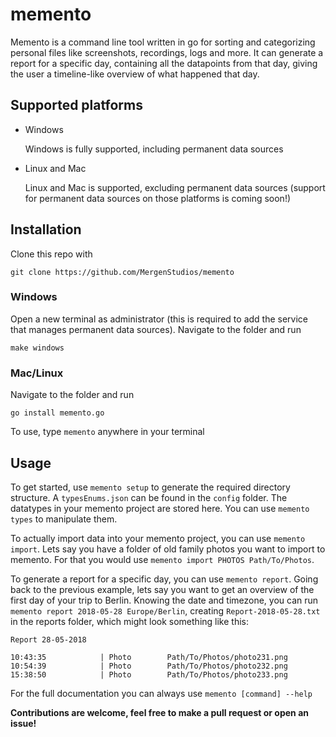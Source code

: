 # memento

Memento is a command line tool written in go for sorting and categorizing personal files like screenshots, recordings, logs and more. It can generate a report for a specific day, containing all the datapoints from that day, giving the user a timeline-like overview  of what happened that day. 

## Supported platforms

- Windows
  
  Windows is fully supported, including permanent data sources

- Linux and Mac
  
  Linux and Mac is supported, excluding permanent data sources (support for permanent data sources on those platforms is coming soon!)

## Installation

Clone this repo with

```
git clone https://github.com/MergenStudios/memento
```

### Windows

Open a new terminal as administrator (this is required to add the service that manages permanent data sources). Navigate to the folder and run

```
make windows
```

### Mac/Linux

Navigate to the folder and run

```
go install memento.go
```



To use, type `memento` anywhere in your terminal

## Usage

To get started, use `memento setup` to generate the required directory structure. A `typesEnums.json` can be found in the `config` folder. The datatypes in your memento project are stored here. You can use `memento types` to manipulate them. 

To actually import data into your memento project, you can use `memento import`. Lets say you have a folder of old family photos you want to import to memento. For that you would use `memento import PHOTOS Path/To/Photos`.

To generate a report for a specific day, you can use `memento report`. Going back to the previous example, lets say you want to get an overview of the first day of your trip to Berlin. Knowing the date and timezone, you can run `memento report 2018-05-28 Europe/Berlin`, creating `Report-2018-05-28.txt` in the reports folder, which might look something like this:

```
Report 28-05-2018

10:43:35            | Photo        Path/To/Photos/photo231.png
10:54:39            | Photo        Path/To/Photos/photo232.png
15:38:50            | Photo        Path/To/Photos/photo233.png
```

For the full documentation you can always use `memento [command] --help`

**Contributions are welcome, feel free to make a pull request or open an issue!**
